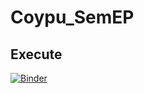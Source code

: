 # Coypu_SemEP

## Execute

[![Binder](https://mybinder.org/badge_logo.svg)](https://mybinder.org/v2/gh/SDM-TIB/CoyPu_SemEP/HEAD?labpath=voila%2Frender%2FVisualizing_SemEP_Cluster.ipynb)

